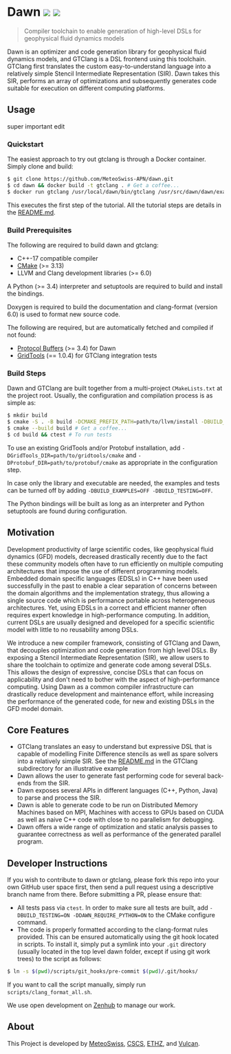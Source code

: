 # Dawn ![](https://img.shields.io/github/license/Meteoswiss-APN/dawn) [![](https://dxssrr2j0sq4w.cloudfront.net/3.2.0/img/external/zenhub-badge.png)](https://app.zenhub.com/workspaces/dawn-5db41ac773e8f70001d9e352/board?repos)

> Compiler toolchain to enable generation of high-level DSLs for geophysical fluid dynamics models

Dawn is an optimizer and code generation library for geophysical fluid dynamics models, and GTClang is a DSL frontend using this toolchain. GTClang first translates the custom easy-to-understand language into a relatively simple Stencil Intermediate Representation (SIR). Dawn takes this SIR, performs an array of optimizations and subsequently generates code suitable for execution on different computing platforms.

## Usage
 super important edit
### Quickstart

The easiest approach to try out gtclang is through a Docker container. Simply clone and build:

```bash
$ git clone https://github.com/MeteoSwiss-APN/dawn.git
$ cd dawn && docker build -t gtclang . # Get a coffee...
$ docker run gtclang /usr/local/dawn/bin/gtclang /usr/src/dawn/dawn/examples/tutorial/laplacian_stencil.cpp
```

This executes the first step of the tutorial. All the tutorial steps are details in the [README.md](https://github.com/MeteoSwiss-APN/dawn/blob/master/dawn/examples/tutorial/README.md).

### Build Prerequisites

The following are required to build dawn and gtclang:

* C++-17 compatible compiler
* [CMake](https://cmake.org/) (>= 3.13)
* LLVM and Clang development libraries (>= 6.0)

A Python (>= 3.4) interpreter and setuptools are required to build and install the bindings.

Doxygen is required to build the documentation and clang-format (version 6.0) is used to format new source code.

The following are required, but are automatically fetched and compiled if not found:

* [Protocol Buffers](https://github.com/protocolbuffers/protobuf) (>= 3.4) for Dawn
* [GridTools](https://github.com/GridTools/gridtools) (== 1.0.4) for GTClang integration tests

### Build Steps

Dawn and GTClang are built together from a multi-project `CMakeLists.txt` at the project root. Usually, the configuration and compilation process is as simple as:

```bash
$ mkdir build
$ cmake -S . -B build -DCMAKE_PREFIX_PATH=path/to/llvm/install -DBUILD_TESTING=ON
$ cmake --build build # Get a coffee...
$ cd build && ctest # To run tests
```

To use an existing GridTools and/or Protobuf installation, add `-DGridTools_DIR=path/to/gridtools/cmake` and `-DProtobuf_DIR=path/to/protobuf/cmake` as appropriate in the configuration step.

In case only the library and executable are needed, the examples and tests can be turned off by adding `-DBUILD_EXAMPLES=OFF -DBUILD_TESTING=OFF`.

The Python bindings will be built as long as an interpreter and Python setuptools are found during configuration.

## Motivation

Development productivity of large scientific codes, like geophysical fluid dynamics (GFD) models, decreased drastically recently due to the fact these community models often have to run efficiently on multiple computing architectures that impose the use of different programming models. Embedded domain specific languages (EDSLs) in C++ have been used successfully in the past to enable a clear separation of concerns between the domain algorithms and the implementation strategy, thus allowing a single source code which is performance portable across heterogeneous architectures. Yet, using EDSLs in a correct and efficient manner often requires expert knowledge in high-performance computing. In addition, current DSLs are usually designed and developed for a specific scientific model with little to no reusability among DSLs.

We introduce a new compiler framework, consisting of GTClang and Dawn, that decouples optimization and code generation from high level DSLs. By exposing a Stencil Intermediate Representation (SIR), we allow users to share the toolchain to optimize and generate code among several DSLs. This allows the design of expressive, concise DSLs that can focus on applicability and don't need to bother with the aspect of high-performance computing. Using Dawn as a common compiler infrastructure can drastically reduce development and maintenance effort, while increasing the performance of the generated code, for new and existing DSLs in the GFD model domain.

## Core Features

* GTClang translates an easy to understand but expressive DSL that is capable of modelling Finite Difference stencils as well as spare solvers into a relatively simple SIR. See the [README.md](https://github.com/MeteoSwiss-APN/dawn/blob/master/gtclang/README.md) in the GTClang subdirectory for an illustrative example
* Dawn allows the user to generate fast performing code for several back-ends from the SIR.
* Dawn exposes several APIs in different languages (C++, Python, Java) to parse and process the SIR.
* Dawn is able to generate code to be run on Distributed Memory Machines based on MPI, Machines with access to GPUs based on CUDA as well as naive C++ code with close to no parallelism for debugging.
* Dawn offers a wide range of optimization and static analysis passes to guarantee correctness as well as performance of the generated parallel program.

## Developer Instructions

If you wish to contribute to dawn or gtclang, please fork this repo into your own GitHub user space first, then send a pull request using a descriptive branch name from there. Before submitting a PR, please ensure that:

* All tests pass via `ctest`. In order to make sure all tests are built, add `-DBUILD_TESTING=ON -DDAWN_REQUIRE_PYTHON=ON` to the CMake configure command.
* The code is properly formatted according to the clang-format rules provided. This can be ensured automatically using the git hook located in scripts. To install it, simply put a symlink into your `.git` directory (usually located in the top level dawn folder, except if using git work trees) to the script as follows:

```bash
$ ln -s $(pwd)/scripts/git_hooks/pre-commit $(pwd)/.git/hooks/
```

If you want to call the script manually, simply run `scripts/clang_format_all.sh`.

We use open development on [Zenhub](https://app.zenhub.com/workspaces/dawn-5db41ac773e8f70001d9e352/board?repos=104239379) to manage our work.

## About

This Project is developed by [MeteoSwiss](https://www.meteoswiss.admin.ch/), [CSCS](https://www.cscs.ch/), [ETHZ](https://ethz.ch/), and [Vulcan](https://vulcan.com/).
